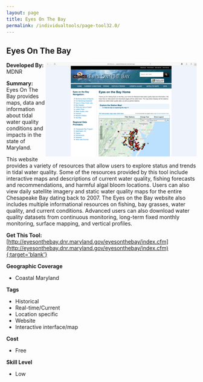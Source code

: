 ```yaml
---
layout: page
title: Eyes On The Bay
permalink: /individualtools/page-tool32.0/
---
```

## Eyes On The Bay

<img src="/images/scaled_250_400/TOOLID_32.0_ScreenCapture-1.png" style="max-height:250px;max-width:400;" align="right"/>

**Developed By:** MDNR

**Summary:** Eyes On The Bay provides maps, data and information about tidal water quality conditions and impacts in the state of Maryland. 

This website provides a variety of resources that allow users to explore status and trends in tidal water quality. Some of the resources provided by this tool include interactive maps and descriptions of current water quality, fishing forecasts and recommendations, and harmful algal bloom locations. Users can also view daily satellite imagery and static water quality maps for the entire Chesapeake Bay dating back to 2007. The Eyes on the Bay website also includes multiple informational resources on fishing, bay grasses, water quality, and current conditions. Advanced users can also download water quality datasets from continuous monitoring, long-term fixed monthly monitoring, surface mapping, and vertical profiles. 

**Get This Tool:** [http://eyesonthebay.dnr.maryland.gov/eyesonthebay/index.cfm](http://eyesonthebay.dnr.maryland.gov/eyesonthebay/index.cfm){:target='blank'}

**Geographic Coverage**

* Coastal Maryland

**Tags**

*  Historical
*  Real-time/Current
*  Location specific
*  Website
*  Interactive interface/map

**Cost**

* Free

**Skill Level**

* Low
